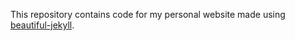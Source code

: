 This repository contains code for my personal website made using [beautiful-jekyll](https://github.com/daattali/beautiful-jekyll#showcased-users-success-stories). 
